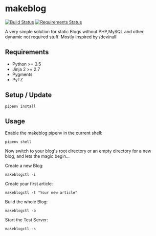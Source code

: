 # makeblog
[![Build Status](https://travis-ci.org/encbladexp/makeblog.svg?branch=master)](https://travis-ci.org/encbladexp/makeblog)
[![Requirements Status](https://requires.io/github/encbladexp/makeblog/requirements.svg?branch=master)](https://requires.io/github/encbladexp/makeblog/requirements/?branch=master)

A very simple solution for static Blogs without PHP,MySQL and other dynamic not
required stuff. Mostly inspired by /dev/null

## Requirements

* Python >= 3.5
* Jinja 2 >= 2.7
* Pygments
* PyTZ

## Setup / Update

    pipenv install

## Usage

Enable the makeblog pipenv in the current shell:

    pipenv shell

Now switch to your blog's root directory or an empty directory for a new blog, and lets the
magic begin…

Create a new Blog:

    makeblogctl -i

Create your first article:

    makeblogctl -t "Your new article"

Build the whole Blog:

    makeblogctl -b

Start the Test Server:

    makeblogctl -s
